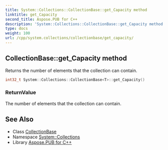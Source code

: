 ```yaml
---
title: System::Collections::CollectionBase::get_Capacity method
linktitle: get_Capacity
second_title: Aspose.PUB for C++
description: 'System::Collections::CollectionBase::get_Capacity method. Returns the number of elements that the collection can contain in C++.'
type: docs
weight: 100
url: /cpp/system.collections/collectionbase/get_capacity/
---
```

## CollectionBase::get_Capacity method


Returns the number of elements that the collection can contain.

```cpp
int32_t System::Collections::CollectionBase<T>::get_Capacity()
```


### ReturnValue

The number of elements that the collection can contain.

## See Also

* Class [CollectionBase](../)
* Namespace [System::Collections](../../)
* Library [Aspose.PUB for C++](../../../)
